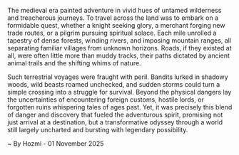 
The medieval era painted adventure in vivid hues of untamed wilderness and treacherous journeys. To travel across the land was to embark on a formidable quest, whether a knight seeking glory, a merchant forging new trade routes, or a pilgrim pursuing spiritual solace. Each mile unrolled a tapestry of dense forests, winding rivers, and imposing mountain ranges, all separating familiar villages from unknown horizons. Roads, if they existed at all, were often little more than muddy tracks, their paths dictated by ancient animal trails and the shifting whims of nature.

Such terrestrial voyages were fraught with peril. Bandits lurked in shadowy woods, wild beasts roamed unchecked, and sudden storms could turn a simple crossing into a struggle for survival. Beyond the physical dangers lay the uncertainties of encountering foreign customs, hostile lords, or forgotten ruins whispering tales of ages past. Yet, it was precisely this blend of danger and discovery that fueled the adventurous spirit, promising not just arrival at a destination, but a transformative odyssey through a world still largely uncharted and bursting with legendary possibility.

~ By Hozmi - 01 November 2025

